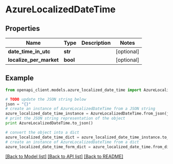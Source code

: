 # AzureLocalizedDateTime


## Properties
Name | Type | Description | Notes
------------ | ------------- | ------------- | -------------
**date_time_in_utc** | **str** |  | [optional] 
**localize_per_market** | **bool** |  | [optional] 

## Example

```python
from openapi_client.models.azure_localized_date_time import AzureLocalizedDateTime

# TODO update the JSON string below
json = "{}"
# create an instance of AzureLocalizedDateTime from a JSON string
azure_localized_date_time_instance = AzureLocalizedDateTime.from_json(json)
# print the JSON string representation of the object
print AzureLocalizedDateTime.to_json()

# convert the object into a dict
azure_localized_date_time_dict = azure_localized_date_time_instance.to_dict()
# create an instance of AzureLocalizedDateTime from a dict
azure_localized_date_time_form_dict = azure_localized_date_time.from_dict(azure_localized_date_time_dict)
```
[[Back to Model list]](../README.md#documentation-for-models) [[Back to API list]](../README.md#documentation-for-api-endpoints) [[Back to README]](../README.md)


